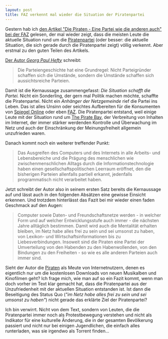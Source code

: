```yaml
---
layout: post
title: FAZ verkennt mal wieder die Situation der Piratenpartei
---
```

Gestern hab ich [den Artikel "Die Piraten - Eine Partei wie die anderen
auch" bei der FAZ][1] gelesen, der mal wieder zeigt, dass die meisten
Leute die aktuelle Situation rund um die [Piratenpartei][5] (oder besser: die
aktuelle Situation, die sich gerade durch die Piratenpartei zeigt)
völlig verkennt. Aber erstmal zu den guten Teilen des Artikels.

[Der Autor *Georg Paul Hefty*][0] schreibt:

> Die Parteiengeschichte hat eine Grundregel: Nicht Parteigründer
> schaffen sich die Umstände, sondern die Umstände schaffen
> sich aussichtsreiche Parteien.

Damit ist die Kernaussage zusammengefasst: *Die Situation schafft die
Partei.* Nicht ein Sonderling, der gern mal Politik machen möchte,
schaffte die Piratenpartei. Nicht ein *Anhänger der Netzgemeinde* rief
die Partei ins Leben. Das ist alles Unsinn oder seichtes Aufbereiten für
die Konsumenten von [Spiegel Online][2] oder eben [FAZ][3]. Die
Piratenpartei entstand, weil einige Leute mit der Situation rund um [The
Pirate Bay][4], der Verbreitung von Inhalten im Internet, der immer
stärker werdenden Kontrolle und Überwachung im Netz und auch der
Einschränkung der Meinungsfreiheit allgemein unzufrieden waren.

Danach kommt noch ein weiterer treffender Punkt:

> Das Ausgreifen des Computers und des Internets in alle Arbeits- und
> Lebensbereiche und die Prägung des menschlichen wie
> zwischenmenschlichen Alltags durch die Informationstechnologie haben
> einen gesellschaftspolitischen Leerraum eröffnet, den die bisherigen
> Parteien allenfalls partiell erkannt, jedenfalls programmatisch nicht
> verarbeitet haben.

Jetzt schreibt der Autor also in seinem ersten Satz bereits die
Kernaussage auf und lässt auch in den folgenden Absätzen eine gewisse
Einsicht erkennen. Und trotzdem hinterlässt das Fazit bei mir wieder
einen faden Geschmack auf den Augen:

> Computer sowie Daten- und Freundschaftsnetze werden - in welcher Form
> und auf welcher Entwicklungsstufe auch immer - die nächsten Jahre
> alltäglich bestimmen. Damit wird auch die Mentalität erhalten bleiben,
> im Netz habe alles frei zu sein und sei umsonst zu haben, von Lexikon-
> und Wirtschaftsinformationen bis zu Liebesverbindungen. Insoweit sind
> die Piraten eine Partei der Umverteilung von den Habenden zu den
> Habenwollenden, von den Bindungen zu den Freiheiten - so wie es alle
> anderen Parteien auch immer sind.

Sieht der Autor die [Piraten][5] als Meute von Internetnutzern, denen es
eigentlich nur um die kostenlosen Downloads von neuen Musikalben und
Kinofilmen geht? Ich frage mich, wie man auf so ein Fazit kommt, wenn
man doch vorher im Text klar gemacht hat, dass die Piratenpartei aus der
Unzufriedenheit mit der aktuellen Situation entstanden ist. Ist dann die
Beseitigung des Status Quo (*"im Netz habe alles frei zu sein und sei
umsonst zu haben"*) nicht gerade das erklärte Ziel der Piratenpartei?

Ich bin verwirrt. Nicht von dem Text, sondern von Leuten, die die
Piratenpartei immer noch als Protestbewegung verstehen und nicht als
Indikator für eine kulturelle Änderung, die in der gesamten Bevölkerung
passiert und nicht nur bei einigen Jugendlichen, die einfach alles
runterladen, was sie irgendwo als Torrent finden...

[0]: http://www.faz.net/redaktion/georg-paul-hefty-11123669.html
[1]: http://www.faz.net/aktuell/politik/inland/die-piraten-eine-partei-wie-die-anderen-auch-11738945.html
[2]: http://www.spiegel.de/
[3]: http://www.faz.net/
[4]: https://thepiratebay.se/about
[5]: http://piratenpartei.de/

